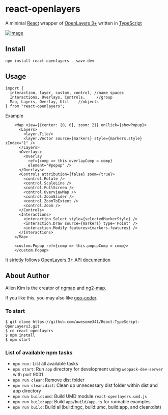 # react-openlayers

A minimal [React](https://facebook.github.io/react/) 
wrapper of [OpenLayers 3+](https://openlayers.org/)
written in [TypeScript](https://www.typescriptlang.org/)

[![image](http://i.imgur.com/5JQcT8G.png)](https://rawgit.com/allenhwkim/react-openlayers/master/app/index.html)

## Install

    npm install react-openlayers --save-dev

## Usage

    import {
      interaction, layer, custom, control, //name spaces
      Interactions, Overlays, Controls,     //group
      Map, Layers, Overlay, Util    //objects
    } from "react-openlayers";

Example
```
    <Map view={{center: [0, 0], zoom: 2}} onClick={showPopup}>
      <Layers>
        <layer.Tile/>
        <layer.Vector source={markers} style={markers.style} zIndex="1" />
      </Layers>
      <Overlays>
        <Overlay 
          ref={comp => this.overlayComp = comp}
          element="#popup" />
      </Overlays>
      <Controls attribution={false} zoom={true}>
        <control.Rotate />
        <control.ScaleLine />
        <control.FullScreen />
        <control.OverviewMap />
        <control.ZoomSlider />
        <control.ZoomToExtent />
        <control.Zoom />
      </Controls>
      <Interactions>
        <interaction.Select style={selectedMarkerStyle} />
        <interaction.Draw source={markers} type='Point' />
        <interaction.Modify features={markers.features} />
      </Interactions>
    </Map>

    <custom.Popup ref={comp => this.popupComp = comp}>
    </custom.Popup>
```

It strictly follows [OpenLayers 3+ API documention](https://openlayers.org/en/latest/apidoc/)

## About Author
Allen Kim is the creator of [ngmap](https://github.com/allenhwkim/angularjs-google-maps) and
[ng2-map](https://github.com/ng2-ui/ng2-map).

If you like this, you may also like [geo-coder](https://github.com/allenhwkim/geocoder).

### To start

    $ git clone https://github.com/awesome341/React-TypeScript-OpenLayers3.git
    $ cd react-openlayers
    $ npm install
    $ npm start

### List of available npm tasks

  * `npm run` : List all available tasks
  * `npm start`: Run `app` directory for development using `webpack-dev-server` with port 9001
  * `npm run clean`: Remove dist folder
  * `npm run clean:dist`: Clean up unnecessary dist folder within dist and app directory
  * `npm run build:umd`: Build UMD module `react-openlayers.umd.js`
  * `npm run build:app`: Build `app/build/app.js` for runnable examples
  * `npm run build`: Build all(build:ngc, build:umc, build:app, and clean:dist)
